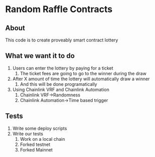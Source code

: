 # Random Raffle Contracts

## About

This code is to create proveably smart contract lottery

## What we want it to do

1. Users can enter the lottery by paying for a ticket
   1. The ticket fees are going to go to the winner during the draw
2. After X amount of time the lottery will automatically draw a winner
   1. And this will be done programatically
3. Using Chainlink VRF and Chainlink Automation
   1. Chainlink VRF->Randomness
   2. Chainlink Automation->Time based trigger

## Tests

1. Write some deploy scripts
2. Write our tests
   1. Work on a local chain
   2. Forked testnet
   3. Forked Mainnet
